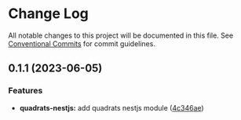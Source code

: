 # Change Log

All notable changes to this project will be documented in this file.
See [Conventional Commits](https://conventionalcommits.org) for commit guidelines.

## 0.1.1 (2023-06-05)


### Features

* **quadrats-nestjs:** add quadrats nestjs module ([4c346ae](https://github.com/Rytass/Utils/commit/4c346aedd46834590c37d824395bbbad71268e4c))
